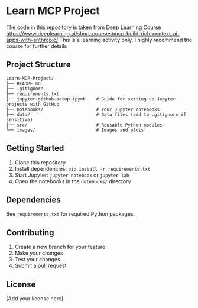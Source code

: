 # Learn MCP Project

The code in this repository is taken from Deep Learning Course https://www.deeplearning.ai/short-courses/mcp-build-rich-context-ai-apps-with-anthropic/ 
This is a learning activity only. I highly recommend the course for further details

## Project Structure

```
Learn-MCP-Project/
├── README.md
├── .gitignore
├── requirements.txt
├── jupyter-github-setup.ipynb    # Guide for setting up Jupyter projects with GitHub
├── notebooks/                    # Your Jupyter notebooks
├── data/                         # Data files (add to .gitignore if sensitive)
├── src/                          # Reusable Python modules
└── images/                       # Images and plots
```

## Getting Started

1. Clone this repository
2. Install dependencies: `pip install -r requirements.txt`
3. Start Jupyter: `jupyter notebook` or `jupyter lab`
4. Open the notebooks in the `notebooks/` directory

## Dependencies

See `requirements.txt` for required Python packages.

## Contributing

1. Create a new branch for your feature
2. Make your changes
3. Test your changes
4. Submit a pull request

## License

[Add your license here]
